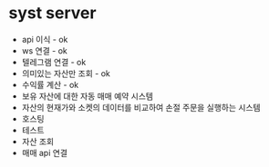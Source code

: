 # syst server

- api 이식 - ok
- ws 연결 - ok
- 텔레그램 연결 - ok
- 의미있는 자산만 조회 - ok
- 수익률 계산 - ok
- 보유 자산에 대한 자동 매매 예약 시스템
- 자산의 현재가와 소켓의 데이터를 비교하여 손절 주문을 실행하는 시스템
- 호스팅
- 테스트
- 자산 조회
- 매매 api 연결
